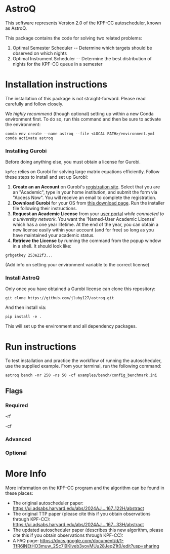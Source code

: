 # AstroQ
This software represents Version 2.0 of the KPF-CC autoscheduler, known as AstroQ.

This package contains the code for solving two related problems:
1. Optimal Semester Scheduler -- Determine which targets should be observed on which nights
2. Optimal Instrument Scheduler -- Determine the best distribution of nights for the KPF-CC queue in a semester

# Installation instructions

The installation of this package is not straight-forward. Please read carefully and follow closely.

We _*highly recommend*_ (though optional) setting up within a new Conda environment first. To do so, run this command and then be sure to activate the environment:
```
conda env create --name astroq --file <LOCAL PATH>/environment.yml
conda activate astroq
```

### Installing Gurobi
Before doing anything else, you must obtain a license for Gurobi.

`kpfcc` relies on Gurobi for solving large matrix equations efficiently. Follow these steps to install and set up Gurobi:

1. **Create an an Account** on Gurobi's [registration site](https://portal.gurobi.com/iam/register/). Select that you are an "Academic", type in your home institution, and submit the form via "Access Now". You will receive an email to complete the registration.
2. **Download Gurobi** for your OS from [this download page](https://www.gurobi.com/downloads/gurobi-software/). Run the installer file following their instructions.
3. **Request an Academic License** from your [user portal](https://portal.gurobi.com/iam/licenses/request/) *while connected to a university network*. You want the 'Named-User Academic License' which has a one year lifetime. At the end of the year, you can obtain a new license easily within your account (and for free) so long as you have maintained your academic status.
4. **Retrieve the License** by running the command from the popup window in a shell. It should look like:
```
grbgetkey 253e22f3...
```

(Add info on setting your environment variable to the correct license)

### Install AstroQ

Only once you have obtained a Gurobi license can clone this repository:
```
git clone https://github.com/jluby127/astroq.git
```

And then install via:
```
pip install -e .
```

This will set up the environment and all dependency packages.

# Run instructions

To test installation and practice the workflow of running the autoscheduler, use the supplied example. From your terminal, run the following command:
```
astroq bench -nr 250 -ns 50 -cf examples/bench/config_benchmark.ini

```

## Flags

### Required

-rf 

-cf

### Advanced


### Optional



# More Info
More information on the KPF-CC program and the algorithm can be found in these places:
- The original autoscheduler paper: https://ui.adsabs.harvard.edu/abs/2024AJ....167..122H/abstract
- The original TTP paper (please cite this if you obtain observations through KPF-CC):  https://ui.adsabs.harvard.edu/abs/2024AJ....167...33H/abstract
- The updated autoscheduler paper (describes this new algorithm, please cite this if you obtain observations through KPF-CC):
- A FAQ page: https://docs.google.com/document/d/1-TfR6lNEtHO3muw_2Sc7l9Klveb3yovMUu28Jeq21t0/edit?usp=sharing
